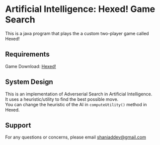 # Artificial Intelligence: Hexed! Game Search
This is a java program that plays the a custom two-player game called Hexed!

## Requirements
Game Download: [Hexed!](http://bit.ly/38muW4X)

## System Design
This is an implementation of Adverserial Search in Artificial Intelligence.\
It uses a heuristic/utility to find the best possible move.\
You can change the heuristic of the AI in `computeUtility()` method in Hexed.

## Support
For any questions or concerns, please email [shaniaddev@gmail.com](mailto:shaniaddev@gmail.com?subject=[GitHub]%20Hexed%20Game%20AI)
